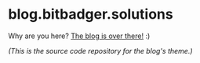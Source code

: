 # blog.bitbadger.solutions

Why are you here? [The blog is over there!](https://bitbadger.solutions/blog) :)

_(This is the source code repository for the blog's theme.)_
